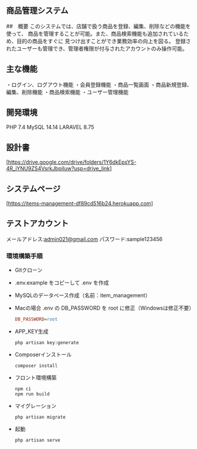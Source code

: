 ## 商品管理システム

##　概要
このシステムでは、店舗で扱う商品を登録、編集、削除などの機能を使って、
商品を管理することが可能。また、商品検索機能も追加されているため、目的の商品をすぐに
見つけ出すことができ業務効率の向上を図る。
登録されたユーザーも管理でき、管理者権限が付与されたアカウントのみ操作可能。

## 主な機能
・ログイン、ログアウト機能
・会員登録機能
・商品一覧画面
・商品新規登録、編集、削除機能
・商品検索機能
・ユーザー管理機能

## 開発環境
PHP 7.4
MySQL 14.14
LARAVEL 8.75

## 設計書
[https://drive.google.com/drive/folders/1Y6dkEpsYS-4R_iYNU9ZS4VsrkJbpiIuw?usp=drive_link]

## システムページ
[https://items-management-df89cd516b24.herokuapp.com]

## テストアカウント
メールアドレス:admin021@gmail.com
パスワード:sample123456

### 環境構築手順

* Gitクローン
* .env.example をコピーして .env を作成
* MySQLのデータベース作成（名前：item_management）
* Macの場合 .env の DB_PASSWORD を root に修正（Windowsは修正不要）

    ```INI
    DB_PASSWORD=root
    ```

* APP_KEY生成

    ```console
    php artisan key:generate
    ```

* Composerインストール

    ```console
    composer install
    ```

* フロント環境構築

    ```console
    npm ci
    npm run build
    ```

* マイグレーション

    ```console
    php artisan migrate
    ```

* 起動

    ```console
    php artisan serve
    ```
